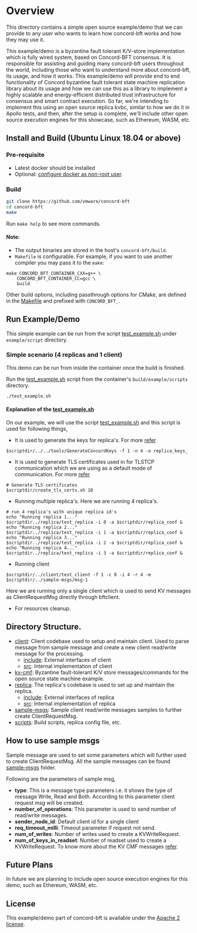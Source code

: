 # Overview
This directory contains a simple open source example/demo that we can provide to any user who wants to learn how concord-bft works and how they may use it. 

This example/demo is a byzantine fault tolerant K/V-store implementation which is fully wired system, based on Concord-BFT consensus. It is responsible for assisting and guiding many concord-bft users throughout the world, including those who want to understand more about concord-bft, its usage, and how it works. 
This example/demo will provide end to end functionality of Concord byzantine fault tolerant state machine replication library about its usage and how we can use this as a library to implement a highly scalable and energy-efficient distributed trust infrastructure for consensus and smart contract execution.
So far, we're intending to implement this using an open source replica kvbc, similar to how we do it in Apollo tests, and then, after the setup is complete, we'll include other open source execution engines for this showcase, such as Ethereum, WASM, etc.

## Install and Build (Ubuntu Linux 18.04 or above)
### Pre-requisite
* Latest docker should be installed
* Optional: [configure docker as non-root user](https://docs.docker.com/engine/install/linux-postinstall/#manage-docker-as-a-non-root-user).

### Build
```sh
git clone https://github.com/vmware/concord-bft
cd concord-bft
make
```
Run `make help` to see more commands.

#### Note:
* The output binaries are stored in the host's `concord-bft/build`.
* `Makefile` is configurable.
For example, if you want to use another compiler you may pass it to the `make`:
```
make CONCORD_BFT_CONTAINER_CXX=g++ \
    CONCORD_BFT_CONTAINER_CC=gcc \
    build
```
Other build options, including passthrough options for CMake, are defined in the [Makefile](../Makefile) and prefixed with `CONCORD_BFT_`.


## Run Example/Demo
This simple example can be run from the script [test_example.sh](scripts/test_example.sh) under `example/script` directory.

### Simple scenario (4 replicas and 1 client)
This demo can be run from inside the container once the build is finished.

Run the [test_example.sh](scripts/test_example.sh) script from the container's `build/example/scripts` directory.
```sh
./test_example.sh
```

#### Explanation of the [test_example.sh](scripts/test_example.sh)
On our example, we will use the script [test_example.sh](scripts/test_example.sh) and this script is used for following things,
* It is used to generate the keys for replica's. For more [refer](../tools/README.md)
```
$scriptdir/../../tools/GenerateConcordKeys -f 1 -n 4 -o replica_keys_
```

* It is used to generate TLS certificates used in for TLSTCP communication which we are using as a default mode of communication. For more [refer](../scripts/linux/create_tls_certs.sh)
```
# Generate TLS certificates
$scriptdir/create_tls_certs.sh 10
```

* Running multiple replica's. Here we are running 4 replica's.
```
# run 4 replica's with unique replica id's
echo "Running replica 1..."
$scriptdir../replica/test_replica -i 0 -a $scriptdir/replica_conf &
echo "Running replica 2..."
$scriptdir../replica/test_replica -i 1 -a $scriptdir/replica_conf &
echo "Running replica 3..."
$scriptdir../replica/test_replica -i 2 -a $scriptdir/replica_conf &
echo "Running replica 4..."
$scriptdir../replica/test_replica -i 3 -a $scriptdir/replica_conf &
```

* Running client
```
$scriptdir/../client/test_client -f 1 -c 0 -i 4 -r 4 -m $scriptdir/../sample-msgs/msg-1
```
Here we are running only a single client which is used to send KV messages as ClientRequestMsg directly through bftclient.

* For resources cleanup.


## Directory Structure.
- [client](./client): Client codebase used to setup and maintain client. Used to parse message from sample message and create a new client read/write message for the processing.
    - [include](./client/include): External interfaces of client
	- [src](./client/src): Internal implementation of client
- [kv-cmf](./kv-cmf): Byzantine fault-tolerant K/V store messages/commands for the open source state machine example.
- [replica](./replica): The replica's codebase is used to set up and maintain the replica.
	- [include](./replica/include): External interfaces of replica
	- [src](./replica/src): Internal implementation of replica
- [sample-msgs](./sample-msgs): Sample client read/write messages samples to further create ClientRequestMsg.
- [scripts](./scripts): Build scripts, replica config file, etc.


## How to use sample msgs
Sample message are used to set some parameters which will further used to create ClientRequestMsg.
All the sample messages can be found [sample-msgs](./sample-msgs) folder.

Following are the parameters of sample msg,
* **type**: This is a message type parameters i.e. it shows the type of message Write, Read and Both. According to this parameter client request msg will be created.
* **number_of_operations**: This parameter is used to send number of read/write messages.
* **sender_node_id**: Default client id for a single client
* **req_timeout_milli**: Timeout parameter if request not send.
* **num_of_writes**: Number of writes used to create a KVWriteRequest.
* **num_of_keys_in_readset**: Number of readset used to create a KVWriteRequest. To know more about the KV CMF messages [refer](./kv-cmf/kv_replica_msgs.cmf).


## Future Plans
In future we are planning to include open source execution engines for this demo, such as Ethereum, WASM, etc.


## License
This example/demo part of concord-bft is available under the [Apache 2 license](../LICENSE).